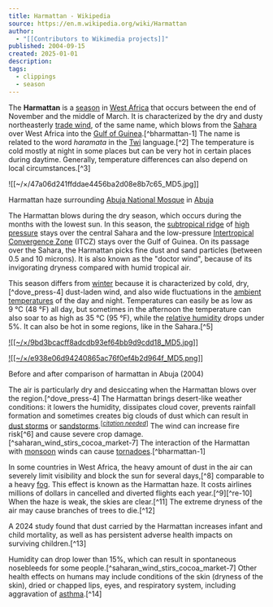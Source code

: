 ```yaml
---
title: Harmattan - Wikipedia
source: https://en.m.wikipedia.org/wiki/Harmattan
author:
  - "[[Contributors to Wikimedia projects]]"
published: 2004-09-15
created: 2025-01-01
description: 
tags:
  - clippings
  - season
---
```

The **Harmattan** is a [season](https://en.m.wikipedia.org/wiki/Season "Season") in [West Africa](https://en.m.wikipedia.org/wiki/West_Africa "West Africa") that occurs between the end of November and the middle of March. It is characterized by the dry and dusty northeasterly [trade wind](https://en.m.wikipedia.org/wiki/Trade_wind "Trade wind"), of the same name, which blows from the [Sahara](https://en.m.wikipedia.org/wiki/Sahara "Sahara") over West Africa into the [Gulf of Guinea](https://en.m.wikipedia.org/wiki/Gulf_of_Guinea "Gulf of Guinea").[^bharmattan-1] The name is related to the word *haramata* in the [Twi](https://en.m.wikipedia.org/wiki/Twi "Twi") language.[^2] The temperature is cold mostly at night in some places but can be very hot in certain places during daytime. Generally, temperature differences can also depend on local circumstances.[^3]

![[~/×/47a06d241ffddae4456ba2d08e8b7c65_MD5.jpg]]

Harmattan haze surrounding [Abuja National Mosque](https://en.m.wikipedia.org/wiki/Abuja_National_Mosque "Abuja National Mosque") in [Abuja](https://en.m.wikipedia.org/wiki/Abuja "Abuja")

The Harmattan blows during the dry season, which occurs during the months with the lowest sun. In this season, the [subtropical ridge](https://en.m.wikipedia.org/wiki/Subtropical_ridge "Subtropical ridge") of [high pressure](https://en.m.wikipedia.org/wiki/High_pressure "High pressure") stays over the central Sahara and the low-pressure [Intertropical Convergence Zone](https://en.m.wikipedia.org/wiki/Intertropical_Convergence_Zone "Intertropical Convergence Zone") (ITCZ) stays over the Gulf of Guinea. On its passage over the Sahara, the Harmattan picks fine dust and sand particles (between 0.5 and 10 microns). It is also known as the "doctor wind", because of its invigorating dryness compared with humid tropical air.

This season differs from [winter](https://en.m.wikipedia.org/wiki/Winter "Winter") because it is characterized by cold, dry,[^dove_press-4] dust-laden wind, and also wide fluctuations in the [ambient temperatures](https://en.m.wikipedia.org/wiki/Room_temperature#Ambient_versus_room_temperature "Room temperature") of the day and night. Temperatures can easily be as low as 9 °C (48 °F) all day, but sometimes in the afternoon the temperature can also soar to as high as 35 °C (95 °F), while the [relative humidity](https://en.m.wikipedia.org/wiki/Relative_humidity "Relative humidity") drops under 5%. It can also be hot in some regions, like in the Sahara.[^5]

[![[~/×/9bd3bcacff8adcdb93ef64bb9d9cdd18_MD5.jpg]]](https://en.m.wikipedia.org/wiki/File:Ho,_Ghana.JPG)

[![[~/×/e938e06d94240865ac76f0ef4b2d964f_MD5.png]]](https://en.m.wikipedia.org/wiki/File:Harmattan_in_Abuja.png)

Before and after comparison of harmattan in Abuja (2004)

The air is particularly dry and desiccating when the Harmattan blows over the region.[^dove_press-4] The Harmattan brings desert-like weather conditions: it lowers the humidity, dissipates cloud cover, prevents rainfall formation and sometimes creates big clouds of dust which can result in [dust storms](https://en.m.wikipedia.org/wiki/Dust_storm "Dust storm") or [sandstorms](https://en.m.wikipedia.org/wiki/Sandstorms "Sandstorms").<sup class="noprint Inline-Template Template-Fact">[<i><a href="https://en.m.wikipedia.org/wiki/Wikipedia:Citation_needed" title="Wikipedia:Citation needed"><span title="This claim needs references to reliable sources. (December 2014)">citation needed</span></a></i>]</sup> The wind can increase fire risk[^6] and cause severe crop damage.[^saharan_wind_stirs_cocoa_market-7] The interaction of the Harmattan with [monsoon](https://en.m.wikipedia.org/wiki/Monsoon "Monsoon") winds can cause [tornadoes](https://en.m.wikipedia.org/wiki/Tornado "Tornado").[^bharmattan-1]

In some countries in West Africa, the heavy amount of dust in the air can severely limit visibility and block the sun for several days,[^8] comparable to a heavy [fog](https://en.m.wikipedia.org/wiki/Fog "Fog"). This effect is known as the Harmattan haze. It costs airlines millions of dollars in cancelled and diverted flights each year.[^9][^re-10] When the haze is weak, the skies are clear.[^11] The extreme dryness of the air may cause branches of trees to die.[^12]

A 2024 study found that dust carried by the Harmattan increases infant and child mortality, as well as has persistent adverse health impacts on surviving children.[^13]

Humidity can drop lower than 15%, which can result in spontaneous nosebleeds for some people.[^saharan_wind_stirs_cocoa_market-7] Other health effects on humans may include conditions of the skin (dryness of the skin), dried or chapped lips, eyes, and respiratory system, including aggravation of [asthma](https://en.m.wikipedia.org/wiki/Asthma "Asthma").[^14]